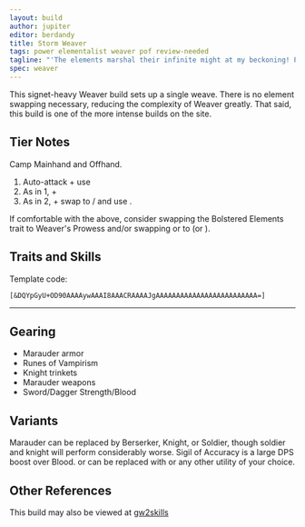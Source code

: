 ```yaml
---
layout: build
author: jupiter
editor: berdandy
title: Storm Weaver
tags: power elementalist weaver pof review-needed
tagline: "'The elements marshal their infinite might at my beckoning! Power seethes in the roiling clouds! Now, at my command -- STRIKE!'"
spec: weaver
---
```


This signet-heavy Weaver build sets up a single weave. There is no element swapping necessary, reducing the complexity of Weaver greatly. That said, this build is one of the more intense builds on the site.

## Tier Notes

Camp <span data-aw2-key="F3" data-aw2-skill="5494"></span> Mainhand and <span data-aw2-key="F1" data-aw2-skill="5492"></span> Offhand.

1. Auto-attack + use <span data-aw2-key="3" data-aw2-skill="43074"></span>
2. As in 1, + <span data-aw2-key="2" data-aw2-skill="44998"></span>
3. As in 2, + swap to <span data-aw2-key="F1" data-aw2-skill="5492"></span>/<span data-aw2-key="F3" data-aw2-skill="5494"></span> and use <span data-aw2-key="2" data-aw2-skill="45313"></span>. 

If comfortable with the above, consider swapping the Bolstered Elements trait to Weaver's Prowess and/or swapping <span data-aw2-key="8" data-aw2-skill="5570"></span> or <span data-aw2-key="9" data-aw2-skill="5571"></span> to <span data-aw2-key="8" data-aw2-skill="40183"></span> (or <span data-aw2-key="9" data-aw2-skill="40183"></span>).

## Traits and Skills

Template code:

`[&DQYpGyU+OD90AAAAywAAAI8AAACRAAAAJgAAAAAAAAAAAAAAAAAAAAAAAAA=]`

---

<div
  data-armory-embed='skills'
  data-armory-ids='5503,5542,5570,5571,5666'
>
</div>
<div
  data-armory-embed='specializations'
  data-armory-ids='41,37,56'
  data-armory-41-traits='232,214,226'
  data-armory-37-traits='266,257,1511'
  data-armory-56-traits='2115,2170,2138'
>
</div>



## Gearing

- Marauder armor
- Runes of Vampirism
- Knight trinkets
- Marauder weapons
- Sword/Dagger Strength/Blood

## Variants

Marauder can be replaced by Berserker, Knight, or Soldier, though soldier and knight will perform considerably worse. Sigil of Accuracy is a large DPS boost over Blood. <span data-aw2-key="8" data-aw2-skill="5570"></span> or <span data-aw2-key="9" data-aw2-skill="5571"></span> can be replaced with <span data-aw2-key="8" data-aw2-skill="5502"></span> or any other utility of your choice. 

## Other References

This build may also be viewed at [gw2skills](http://gw2skills.net/editor/?PGgAwilZwuYYMNGJW2W+vfA-zRRYiRDzI4xofCUpA8PA-e)


